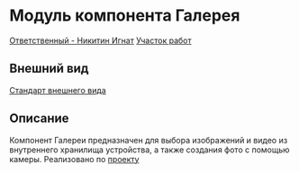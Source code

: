 # Модуль компонента Галерея

[Ответственный - Никитин Игнат](https://online.sbis.ru/person/2375f1dd-4469-470a-96ce-ff417a132e6e)
[Участок работ](https://dev.saby.ru/area/7a2d6562-d885-4e99-abc7-02d8b0653b01)

## Внешний вид

[Стандарт внешнего вида](http://axure.tensor.ru/MobileStandart8/%D0%BC%D0%B5%D0%BD%D1%8E_%D0%BF%D1%80%D0%B8%D0%BA%D1%80%D0%B5%D0%BF%D0%BB%D0%B5%D0%BD%D0%B8%D1%8F_%D1%84%D0%B0%D0%B9%D0%BB%D0%BE%D0%B2_%D0%BF%D0%B0%D0%BD%D0%B5%D0%BB%D1%8C_%D1%81%D0%BD%D0%B8%D0%B7%D1%83.html)

## Описание

Компонент Галереи предназначен для выбора изображений и видео из внутреннего хранилища устройства, 
а также создания фото с помощью камеры.
Реализовано по [проекту](https://dev.saby.ru/opendoc.html?guid=e74a52ad-9661-45ae-a1b3-cb65de39e987&client=3)